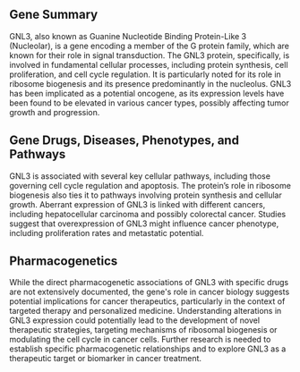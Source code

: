 ## Gene Summary
GNL3, also known as Guanine Nucleotide Binding Protein-Like 3 (Nucleolar), is a gene encoding a member of the G protein family, which are known for their role in signal transduction. The GNL3 protein, specifically, is involved in fundamental cellular processes, including protein synthesis, cell proliferation, and cell cycle regulation. It is particularly noted for its role in ribosome biogenesis and its presence predominantly in the nucleolus. GNL3 has been implicated as a potential oncogene, as its expression levels have been found to be elevated in various cancer types, possibly affecting tumor growth and progression.

## Gene Drugs, Diseases, Phenotypes, and Pathways
GNL3 is associated with several key cellular pathways, including those governing cell cycle regulation and apoptosis. The protein’s role in ribosome biogenesis also ties it to pathways involving protein synthesis and cellular growth. Aberrant expression of GNL3 is linked with different cancers, including hepatocellular carcinoma and possibly colorectal cancer. Studies suggest that overexpression of GNL3 might influence cancer phenotype, including proliferation rates and metastatic potential. 

## Pharmacogenetics
While the direct pharmacogenetic associations of GNL3 with specific drugs are not extensively documented, the gene's role in cancer biology suggests potential implications for cancer therapeutics, particularly in the context of targeted therapy and personalized medicine. Understanding alterations in GNL3 expression could potentially lead to the development of novel therapeutic strategies, targeting mechanisms of ribosomal biogenesis or modulating the cell cycle in cancer cells. Further research is needed to establish specific pharmacogenetic relationships and to explore GNL3 as a therapeutic target or biomarker in cancer treatment.